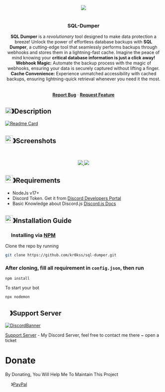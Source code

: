 <center><img src="https://capsule-render.vercel.app/api?type=waving&color=gradient&height=200&section=header&text=SQL-Dumper&fontSize=80&fontAlignY=35&animation=twinkling&fontColor=gradient" /></center>

<br />

  <h3 align="center">SQL-Dumper</h3>

<p align="center">
    <strong>SQL Dumper</strong> is a <i>revolutionary</i> tool designed to make data protection a breeze! Unlock the power of effortless database backups with <strong>SQL Dumper</strong>, a cutting-edge tool that seamlessly performs backups through webhooks and stores them in a lightning-fast cache. Imagine the peace of mind knowing your <strong>critical database information is just a click away!</strong><br> 
    <strong>Webhook Magic:</strong> Automate the backup process with the magic of webhooks, ensuring your data is securely captured without lifting a finger.<br> 
    <strong>Cache Convenience:</strong> Experience unmatched accessibility with cached backups, ensuring lightning-quick retrieval whenever you need it the most.<br>
    <br />
    <br />
    <a href="https://github.com/kr0kss/sql-dumper/issues"><strong>Report Bug</strong></a>
    ·
    <a href="https://github.com/kr0kss/sql-dumper/issues"><strong>Request Feature</strong></a>
</p>

<!-- ABOUT THE PROJECT -->

## <img src="https://cdn.discordapp.com/emojis/859424401186095114.png" width="20px" height="20px">》Description 
[![Readme Card](https://github-readme-stats.vercel.app/api/pin/?username=kr0kss&repo=sql-dumper&theme=tokyonight)](https://github.com/kr0kss/sql-dumper)

## <img src="https://cdn.discordapp.com/emojis/1028680849195020308.png" width="25px" height="25px">》Screenshots
<br />
<p align="center">
  <a href="https://github.com/kr0kss/sql-dumper">
    <img src="https://cdn.discordapp.com/attachments/1050926577287958629/1195089717729959976/image.png">
    <img src="https://cdn.discordapp.com/attachments/1050926577287958629/1195089865725972561/image.png">
  </a>
</p>

## <img src="https://cdn.discordapp.com/emojis/1009754836314628146.gif" width="25px" height="25px">》Requirements
- NodeJs v17+
- Discord Token. Get it from [Discord Developers Portal](https://discord.com/developers/applications)
- Basic Knowledge about Discord.js [Discord.js Docs](https://discord.js.org/docs/packages/discord.js/14.14.1)

## <img src="https://cdn.discordapp.com/emojis/814216203466965052.png" width="25px" height="25px">》Installation Guide

### <img src="https://cdn.discordapp.com/emojis/1028680849195020308.png" width="15px" height="15px"> Installing via [NPM](https://www.npmjs.com/)
Clone the repo by running
```bash
git clone https://github.com/kr0kss/sql-dumper.git
```
### After cloning, fill all requirement in `config.json`, then run

```bash
npm install
```
To start your bot 

```js
npx nodemon
```

## <img src="https://cdn.discordapp.com/emojis/1036083490292244493.png" width="15px" height="15px">》Support Server
[![DiscordBanner](https://invidget.switchblade.xyz/portuga-academy-902615124869779476)](https://discord.gg/portuga-academy-902615124869779476)

[Support Server](https://discord.gg/portuga-academy-902615124869779476) - My Discord Server, feel free to contact me there ~ open a ticket

# Donate

 By Donating, You Will Help Me To Maintain This Project 

<img src="https://cdn.discordapp.com/emojis/809085860632985630.png" width="15px" height="15px"> 》[PayPal](https://paypal.me/krokss)